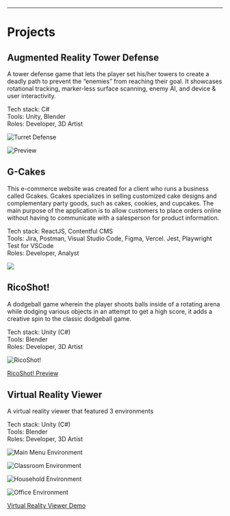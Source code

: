 ---
# Projects

## Augmented Reality Tower Defense
A tower defense game that lets the player set his/her towers to create a deadly path to prevent the “enemies” from reaching their goal. It showcases rotational tracking, marker-less surface scanning, enemy AI, and device & user interactivity.

Tech stack: C# <br />
Tools: Unity, Blender <br />
Roles: Developer, 3D Artist <br />

![Turret Defense](https://i.imgur.com/B3c90bg.png)

![Preview](https://i.imgur.com/BbElrTz.png)

## G-Cakes
This e-commerce website was created for a client who runs a business called Gcakes. Gcakes specializes in selling customized cake designs and complementary party goods, such as cakes, cookies, and cupcakes. The main purpose of the application is to allow customers to place orders online without having to communicate with a salesperson for product information.

Tech stack: ReactJS, Contentful CMS <br />
Tools: Jira, Postman, Visual Studio Code, Figma, Vercel. Jest, Playwright Test for VSCode <br />
Roles: Developer, Analyst <br />

![](https://github.com/NotTerrence/Portfolio/blob/main/.resources/G-Cakes%20Homepage.gif)

## RicoShot!
A dodgeball game wherein the player shoots balls inside of a rotating arena while dodging various objects in an attempt to get a high score, it adds a creative spin to the classic dodgeball game. <br />

Tech stack: Unity (C#) <br />
Tools: Blender <br />
Roles: Developer, 3D Artist <br />

![RicoShot!](https://i.imgur.com/5geAUNF.png)

[RicoShot! Preview](https://youtu.be/vk_PQryURd0)

## Virtual Reality Viewer
A virtual reality viewer that featured 3 environments

Tech stack: Unity (C#) <br />
Tools: Blender <br />
Roles: Developer, 3D Artist <br />

![Main Menu Environment](https://i.imgur.com/YiNDibj.png)

![Classroom Environment](https://i.imgur.com/PEb1kjq.png)

![Household Environment](https://i.imgur.com/WMWD3SK.png)

![Office Environment](https://i.imgur.com/el2FMui.png)

[Virtual Reality Viewer Demo](https://youtu.be/S8ELnEzHkyQ)
